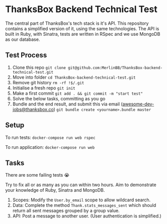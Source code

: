 # ThanksBox Backend Technical Test

The central part of ThanksBox's tech stack is it's API. This repository contains a simplified version of it, using the same technologies. The API is built in Ruby, with Sinatra, tests are written in RSpec and we use MongoDB as our database.


## Test Process

1. Clone this repo `git clone git@github.com:MerlinBB/ThanksBox-backend-technical-test.git`
2. Move into folder `cd ThanksBox-backend-technical-test.git`
3. Remove git history `rm -rf !$/.git`
4. Initialise a fresh repo `git init`
5. Make a first commit `git add . && git commit -m "start test"`
6. Solve the below tasks, committing as you go
7. Bundle and the end result, and submit this via email (awesome-dev-jobs@thanksbox.co) `git bundle create <yourname>.bundle master`


## Setup

To run tests: `docker-compose run web rspec`

To run application: `docker-compose run web`


## Tasks

There are some failing tests 😭

Try to fix all or as many as you can within two hours. Aim to demonstrate your knowledge of Ruby, Sinatra and MongoDB.

1. Scopes: Modify the `User.by_email` scope to allow wildcard search.
2. Data: Complete the method `Thank.stats_messages_sent` which should return all sent messages grouped by a group value.
3. API: Post a message to another user. (User authentication is simplified.)
